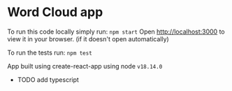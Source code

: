 # Word Cloud app

To run this code locally simply run: `npm start`
Open [http://localhost:3000](http://localhost:3000) to view it in your browser. (if it doesn't open automatically)

To run the tests run: `npm test`

App built using create-react-app using node `v18.14.0`

- TODO add typescript